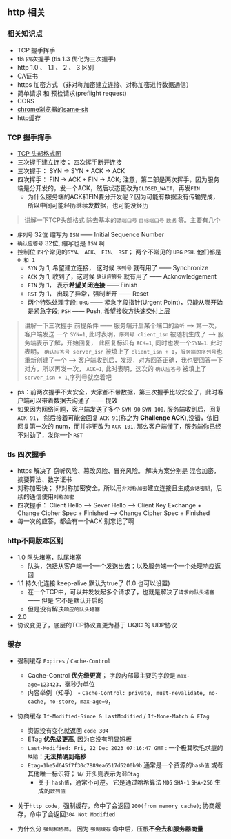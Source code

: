 ## http 相关

### 相关知识点
- TCP 握手挥手
- tls 四次握手 (tls 1.3 优化为三次握手)
- http 1.0 、  1.1 、 2 、 3 区别
- CA证书
- https 加密方式 （非对称加密建立连接、对称加密进行数据通信）
- 简单请求 和 预检请求(preflight request)
- CORS
- [chrome浏览器的same-sit](./safety.md#samesite)
- http缓存


### TCP 握手挥手
- [TCP 头部格式图](https://cdn.xiaolincoding.com//mysql/other/format,png-20230309230534096.png)
- 三次握手建立连接； 四次挥手断开连接
- 三次握手： SYN -> SYN + ACK -> ACK
- 四次挥手： FIN -> ACK + FIN -> ACK; 注意，第二部是两次挥手，因为服务端是分开发的，发一个ACK，然后状态更改为`CLOSED_WAIT`，再发`FIN`
  - 为什么服务端的ACK和FIN要分开发呢？因为可能有数据没有传输完成，所以中间可能经历继续发数据，也可能没经历

> 讲解一下TCP头部格式
除去基本的`源端口号` `目标端口号` `数据` 等。主要有几个
- `序列号` 32位   缩写为 `ISN` —— Initial Sequence Number
- `确认应答号` 32位,    缩写也是 `ISN` 啊
- 控制位 四个常见的`SYN`、 `ACK`、 `FIN`、 `RST`； 两个不常见的 `URG` `PSH`. 他们都是 `0 和 1`
  - `SYN` 为 **1**, 希望建立连接， 这时候 `序列号` 就有用了 —— Synchronize
  - `ACK` 为 **1**, 收到了，这时候 `确认应答号` 就有用了 —— Acknowledgement
  - `FIN` 为 **1**， 表示**希望关闭连接**  —— Finish
  - `RST` 为 **1**， 出现了异常，强制断开 —— Reset
  - 两个特殊处理字段:  `URG` —— 紧急字段指针(Urgent Point)，只能从哪开始是紧急字段;  `PSH` —— Push, 希望接收方快速交付上层

> 讲解一下三次握手
前提条件 —— 服务端开启某个端口的`监听`
-->  第一次，客户端发送 一个 `SYN=1`, 此时表明，`序列号 client_isn` 被随机生成了
-->  服务端表示了解，开始回复， 此回复标识有 `ACK=1`, 同时也发一个`SYN=1`. 此时表明， `确认应答号 server_isn` 被填上了 `client_isn + 1`，`服务端的序列号`也重新创建了一个
-->  客户端收到后，发现，对方回答正确，我也要回答一下对方，所以再发一次， `ACK=1`, 此时表明，这次的 `确认应答号` 被填上了 `server_isn + 1`,序列号就空着吧

- ps：前两次握手不太安全，大家都不带数据，第三次握手比较安全了，此时客户端可以带着数据去沟通了 —— 提效
- 如果因为网络问题，客户端发送了多个 `SYN 90` `SYN 100`. 服务端收到后，回复`ACK 91`， 然后接着可能会回复 `ACK 91`(称之为 **Challenge ACK**),没错，依旧回复第一次的 num，而并非更改为 `ACK 101`. 那么客户端懂了，服务端你已经不对劲了，发你一个 `RST`


### tls 四次握手
- https 解决了 窃听风险、篡改风险、冒充风险。 解决方案分别是 混合加密，摘要算法、数字证书
- 对称加密快； 非对称加密安全。所以用`非对称加密`建立连接且生成`会话密钥`，后续的通信使用`对称加密`
- 四次握手： 
  Client Hello 
  --> Sever Hello 
  --> Client Key Exchange + Change Cipher Spec + Finished 
  --> Change Cipher Spec + Finished
- 每一次的应答，都会有一个ACK 别忘记了啊



### http不同版本区别
- 1.0 队头堵塞，队尾堵塞
  - 队头，包括从客户端一个一个发送出去；以及服务端一个一个处理响应返回
- 1.1 持久化连接 keep-alive 默认为true了 (1.0 也可以设置)
  - 在一个TCP中，可以并发发起多个请求了，也就是解决了`请求的队头堵塞` —— 但是 它不是默认开启的
  - 但是没有解决`响应的队头堵塞`
- 2.0 
- 协议变更了，底层的TCP协议变更为基于 UQIC 的 UDP协议



### 缓存
- 强制缓存 `Expires` / `Cache-Control`
  - Cache-Control **优先级更高**； 字段内部最主要的字段是 `max-age=123423`，毫秒为单位
  - 内容举例（知乎） - `Cache-Control: private, must-revalidate, no-cache, no-store, max-age=0`，
- 协商缓存 `If-Modified-Since & LastModified`  /  `If-None-Match & ETag`
  - 资源没有变化就返回 `code 304`
  - ETag **优先级更高**, 因为它没有明显短板
  - `Last-Modified: Fri, 22 Dec 2023 07:16:47 GMT` : 一个极其吹毛求疵的`缺陷`：**无法精确到毫秒**
  - `Etag=1be5d645f7f30c7889ea6517d5200b9b` 通常是一个资源的`hash值` 或者其他唯一标识符； `W/` 开头则表示为`弱Etag`
    - 关于 `hash值`，通常不可逆。 它是通过哈希算法 `MD5` `SHA-1` `SHA-256` 生成的`散列值`

- 关于`http code`，强制缓存，命中了会返回 `200(from memory cache)`; 协商缓存，命中了会返回`304 Not Modified`
- 为什么分 `强制和协商`。 因为 `强制缓存` 命中后，压根**不会去和服务器商量**
